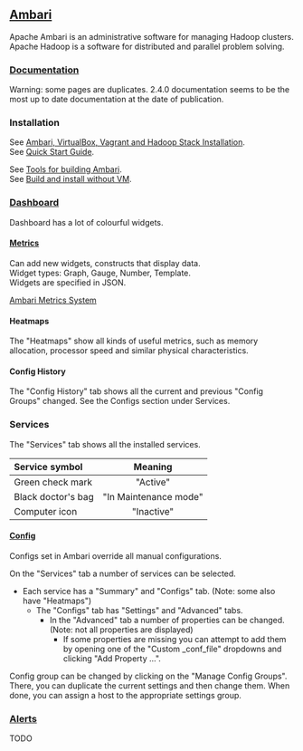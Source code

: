## [Ambari](https://ambari.apache.org/)

Apache Ambari is an administrative software for managing Hadoop clusters. Apache Hadoop is a software for
distributed and parallel problem solving.

### [Documentation](https://cwiki.apache.org/confluence/collector/pages.action?key=AMBARI)

Warning: some pages are duplicates. 2.4.0 documentation seems to be the most up to date documentation at the
date of publication.

### Installation

See [Ambari, VirtualBox, Vagrant and Hadoop Stack Installation](https://cwiki.apache.org/confluence/display/AMBARI/Quick+Start+for+New+VM+Users).  
See [Quick Start Guide](https://cwiki.apache.org/confluence/display/AMBARI/Quick+Start+Guide).  

See [Tools for building Ambari](https://cwiki.apache.org/confluence/display/AMBARI/Ambari+Development).  
See [Build and install without VM](https://ambari.apache.org/).  

### [Dashboard](https://cwiki.apache.org/confluence/display/AMBARI/Enhanced+Service+Dashboard+-+2.4.0)

Dashboard has a lot of colourful widgets.

#### [Metrics](https://cwiki.apache.org/confluence/display/AMBARI/Ambari+Server+Metrics)

Can add new widgets, constructs that display data.  
Widget types: Graph, Gauge, Number, Template.  
Widgets are specified in JSON.  

[Ambari Metrics System](https://cwiki.apache.org/confluence/display/AMBARI/Metrics+-+2.4.0)

#### Heatmaps

The "Heatmaps" show all kinds of useful metrics, such as memory allocation, processor speed and similar physical
characteristics.

#### Config History

The "Config History" tab shows all the current and previous "Config Groups" changed. See the Configs section under Services.

### Services

The "Services" tab shows all the installed services.

| Service symbol | Meaning |
| :--- | :---: |
| Green check mark | "Active" |
| Black doctor's bag | "In Maintenance mode" |
| Computer icon | "Inactive" |

#### [Config](https://cwiki.apache.org/confluence/display/AMBARI/Enhanced+Configs+-+2.4.0)

Configs set in Ambari override all manual configurations.

On the "Services" tab a number of services can be selected.  
* Each service has a "Summary" and "Configs" tab. (Note: some also have "Heatmaps")  
    * The "Configs" tab has "Settings" and "Advanced" tabs.  
        * In the "Advanced" tab a number of properties can be changed. (Note: not all properties are displayed)  
            * If some properties are missing you can attempt to add them by opening one of the "Custom _conf_file" dropdowns
and clicking "Add Property ...".  

Config group can be changed by clicking on the "Manage Config Groups". There, you can duplicate the current
settings and then change them. When done, you can assign a host to the appropriate settings group.  

### [Alerts](https://cwiki.apache.org/confluence/display/AMBARI/Alerts+-+2.4.0)

TODO
